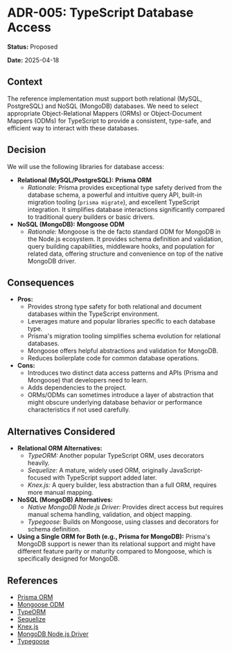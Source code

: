 # ADR-005: TypeScript Database Access

**Status:** Proposed

**Date:** 2025-04-18

## Context

The reference implementation must support both relational (MySQL, PostgreSQL) and NoSQL (MongoDB) databases. We need to select appropriate Object-Relational Mappers (ORMs) or Object-Document Mappers (ODMs) for TypeScript to provide a consistent, type-safe, and efficient way to interact with these databases.

## Decision

We will use the following libraries for database access:

-   **Relational (MySQL/PostgreSQL):** **Prisma ORM**
    -   _Rationale:_ Prisma provides exceptional type safety derived from the database schema, a powerful and intuitive query API, built-in migration tooling (`prisma migrate`), and excellent TypeScript integration. It simplifies database interactions significantly compared to traditional query builders or basic drivers.
-   **NoSQL (MongoDB):** **Mongoose ODM**
    -   _Rationale:_ Mongoose is the de facto standard ODM for MongoDB in the Node.js ecosystem. It provides schema definition and validation, query building capabilities, middleware hooks, and population for related data, offering structure and convenience on top of the native MongoDB driver.

## Consequences

-   **Pros:**
    -   Provides strong type safety for both relational and document databases within the TypeScript environment.
    -   Leverages mature and popular libraries specific to each database type.
    -   Prisma's migration tooling simplifies schema evolution for relational databases.
    -   Mongoose offers helpful abstractions and validation for MongoDB.
    -   Reduces boilerplate code for common database operations.
-   **Cons:**
    -   Introduces two distinct data access patterns and APIs (Prisma and Mongoose) that developers need to learn.
    -   Adds dependencies to the project.
    -   ORMs/ODMs can sometimes introduce a layer of abstraction that might obscure underlying database behavior or performance characteristics if not used carefully.

## Alternatives Considered

-   **Relational ORM Alternatives:**
    -   _TypeORM:_ Another popular TypeScript ORM, uses decorators heavily.
    -   _Sequelize:_ A mature, widely used ORM, originally JavaScript-focused with TypeScript support added later.
    -   _Knex.js:_ A query builder, less abstraction than a full ORM, requires more manual mapping.
-   **NoSQL (MongoDB) Alternatives:**
    -   _Native MongoDB Node.js Driver:_ Provides direct access but requires manual schema handling, validation, and object mapping.
    -   _Typegoose:_ Builds on Mongoose, using classes and decorators for schema definition.
-   **Using a Single ORM for Both (e.g., Prisma for MongoDB):** Prisma's MongoDB support is newer than its relational support and might have different feature parity or maturity compared to Mongoose, which is specifically designed for MongoDB.

## References

-   [Prisma ORM](https://www.prisma.io/)
-   [Mongoose ODM](https://mongoosejs.com/)
-   [TypeORM](https://typeorm.io/)
-   [Sequelize](https://sequelize.org/)
-   [Knex.js](https://knexjs.org/)
-   [MongoDB Node.js Driver](https://www.mongodb.com/docs/drivers/node/current/)
-   [Typegoose](https://typegoose.github.io/typegoose/) 